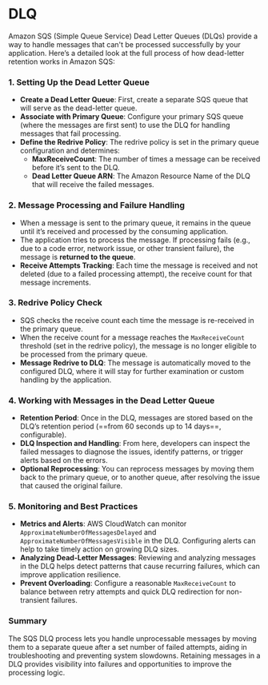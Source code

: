 # DLQ
Amazon SQS (Simple Queue Service) Dead Letter Queues (DLQs) provide a way to handle messages that can't be processed successfully by your application. Here’s a detailed look at the full process of how dead-letter retention works in Amazon SQS:

### 1. **Setting Up the Dead Letter Queue**
   - **Create a Dead Letter Queue**: First, create a separate SQS queue that will serve as the dead-letter queue.
   - **Associate with Primary Queue**: Configure your primary SQS queue (where the messages are first sent) to use the DLQ for handling messages that fail processing.
   - **Define the Redrive Policy**: The redrive policy is set in the primary queue configuration and determines:
     - **MaxReceiveCount**: The number of times a message can be received before it’s sent to the DLQ.
     - **Dead Letter Queue ARN**: The Amazon Resource Name of the DLQ that will receive the failed messages.

### 2. **Message Processing and Failure Handling**
   - When a message is sent to the primary queue, it remains in the queue until it’s received and processed by the consuming application.
   - The application tries to process the message. If processing fails (e.g., due to a code error, network issue, or other transient failure), the message is **returned to the queue**.
   - **Receive Attempts Tracking**: Each time the message is received and not deleted (due to a failed processing attempt), the receive count for that message increments.

### 3. **Redrive Policy Check**
   - SQS checks the receive count each time the message is re-received in the primary queue.
   - When the receive count for a message reaches the `MaxReceiveCount` threshold (set in the redrive policy), the message is no longer eligible to be processed from the primary queue.
   - **Message Redrive to DLQ**: The message is automatically moved to the configured DLQ, where it will stay for further examination or custom handling by the application.

### 4. **Working with Messages in the Dead Letter Queue**
   - **Retention Period**: Once in the DLQ, messages are stored based on the DLQ’s retention period (==from 60 seconds up to 14 days==, configurable).
   - **DLQ Inspection and Handling**: From here, developers can inspect the failed messages to diagnose the issues, identify patterns, or trigger alerts based on the errors.
   - **Optional Reprocessing**: You can reprocess messages by moving them back to the primary queue, or to another queue, after resolving the issue that caused the original failure.

### 5. **Monitoring and Best Practices**
   - **Metrics and Alerts**: AWS CloudWatch can monitor `ApproximateNumberOfMessagesDelayed` and `ApproximateNumberOfMessagesVisible` in the DLQ. Configuring alerts can help to take timely action on growing DLQ sizes.
   - **Analyzing Dead-Letter Messages**: Reviewing and analyzing messages in the DLQ helps detect patterns that cause recurring failures, which can improve application resilience.
   - **Prevent Overloading**: Configure a reasonable `MaxReceiveCount` to balance between retry attempts and quick DLQ redirection for non-transient failures.

### Summary
The SQS DLQ process lets you handle unprocessable messages by moving them to a separate queue after a set number of failed attempts, aiding in troubleshooting and preventing system slowdowns. Retaining messages in a DLQ provides visibility into failures and opportunities to improve the processing logic.

